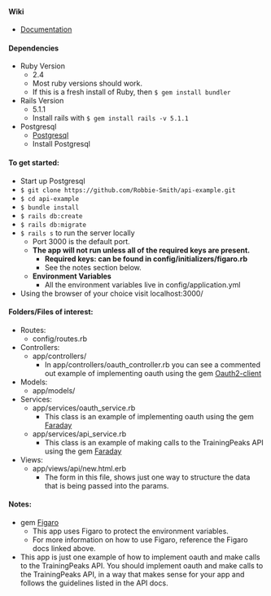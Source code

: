 #### Wiki
* [Documentation](https://github.com/Robbie-Smith/api-example/wiki)

#### Dependencies

* Ruby Version
  - 2.4
  - Most ruby versions should work.
  - If this is a fresh install of Ruby, then `$ gem install bundler`
* Rails Version
  - 5.1.1
  - Install rails with `$ gem install rails -v 5.1.1`
* Postgresql
  - [Postgresql](https://www.postgresql.org)
  - Install Postgresql

#### To get started:

* Start up Postgresql
* `$ git clone https://github.com/Robbie-Smith/api-example.git`
* `$ cd api-example`
* `$ bundle install`
* `$ rails db:create`
* `$ rails db:migrate`
* `$ rails s` to run the server locally
  - Port 3000 is the default port.
  - **The app will not run unless all of the required keys are present.**
    - **Required keys: can be found in config/initializers/figaro.rb**
    - See the notes section below.
  - **Environment Variables**
    - All the environment variables live in config/application.yml
* Using the browser of your choice visit localhost:3000/

#### Folders/Files of interest:

* Routes:
  - config/routes.rb
* Controllers:
  - app/controllers/
    - In app/controllers/oauth_controller.rb you can see a commented out example
      of implementing oauth using the gem [Oauth2-client](https://github.com/tiabas/oauth2-client)
* Models:
  - app/models/
* Services:
  - app/services/oauth_service.rb
    - This class is an example of implementing oauth using the gem [Faraday](https://github.com/lostisland/faraday)
  - app/services/api_service.rb
    - This class is an example of making calls to the TrainingPeaks API using the gem [Faraday](https://github.com/lostisland/faraday)
* Views:
  - app/views/api/new.html.erb
    - The form in this file, shows just one way to structure the data
      that is being passed into the params.

#### Notes:

* gem [Figaro](https://github.com/laserlemon/figaro)
  - This app uses Figaro to protect the environment variables.
  - For more information on how to use Figaro, reference the Figaro docs linked
    above.
* This app is just one example of how to implement oauth and make calls to the
  TrainingPeaks API. You should implement oauth and make calls to the TrainingPeaks API, in a
  way that makes sense for your app and follows the guidelines listed in the API
  docs.
